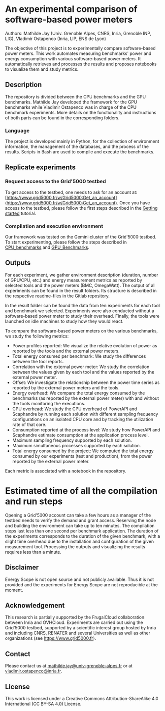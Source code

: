 # An experimental comparison of software-based power meters
Authors: Mathilde Jay (Univ. Grenoble Alpes, CNRS, Inria, Grenoble INP, LIG), Vladimir Ostapenco (Inria, LIP, ENS de Lyon)

The objective of this project is to experimentally compare software-based power meters. This work automates measuring benchmarks' power and energy consumption with various software-based power meters. It automatically retrieves and processes the results and proposes notebooks to visualize them and study metrics.

## Description

The repository is divided between the CPU benchmarks and the GPU benchmarks. Mathilde Jay developed the framework for the GPU benchmarks while Vladimir Ostapenco was in charge of the CPU benchmark experiments. More details on the functionality and instructions of both parts can be found in the corresponding folders.

### Language
The project is developed mainly in Python, for the collection of environment information, the management of the databases, and the process of the results. 
Scripts in Bash are used to compile and execute the benchmarks.

## Replicate experiments
### Request access to the Grid'5000 testbed
To get access to the testbed, one needs to ask for an account at: [https://www.grid5000.fr/w/Grid5000:Get_an_account](https://www.grid5000.fr/w/Grid5000:Get_an_account). 
Once you have access to the testbed, please follow the first steps described in the [Getting started](https://www.grid5000.fr/w/Getting_Started) tutorial.

### Compilation and execution environment
Our framework was tested on the Gemini cluster of the Grid'5000 testbed.
To start experimenting, please follow the steps described in [CPU_benchmarks](https://gitlab.inria.fr/majay/an-experimental-comparison-of-software-based-power-meters/-/tree/main/CPU_Benchmarks) and [GPU_Benchmarks](https://gitlab.inria.fr/majay/an-experimental-comparison-of-software-based-power-meters/-/tree/main/GPU_Benchmarks).

## Outputs
For each experiment, we gather environment description (duration, number of GPU/CPU, etc.) and energy measurement metrics as reported by selected tools and the power meters (BMC, OmegaWatt). The output of all experiments can be found in the result folders. Its structure is described in the respective readme-files in the Gitlab repository.

In the result folder can be found the data from ten experiments for each tool and benchmark we selected. Experiments were also conducted without a software-based power meter to study their overhead. Finally, the tools were launched on idle machines to study how they would react.

To compare the software-based power meters on the various benchmarks, we study the following metrics:
- Power profiles reported: We visualize the relative evolution of power as reported by the tools and the external power meters.
- Total energy consumed per benchmark: We study the differences between the tool reports.
- Correlation with the external power meter: We study the correlation between the values given by each tool and the values reported by the external power meter.
- Offset: We investigate the relationship between the power time series as reported by the external power meters and the tools. 
- Energy overhead: We compare the total energy consumed by the benchmarks (as reported by the external power meter) with and without the tools monitoring the executions.
- CPU overhead: We study the CPU overhead of PowerAPI and Scaphandre by running each solution with different sampling frequency configurations on an isolated CPU core and by tracking the utilization rate of that core.
- Consumption reported at the process level: We study how PowerAPI and Scaphandre estimate consumption at the application process level.
- Maximum sampling frequency supported by each solution.
- Maximum simultaneous processes supported by each solution.
- Total energy consumed by the project: We computed the total energy consumed by our experiments (test and production), from the power reported by the external power meter.

Each metric is associated with a notebook in the repository.

# Estimated time of all the compilation and run steps
Opening a Grid'5000 account can take a few hours as a manager of the testbed needs to verify the demand and grant access.
Reserving the node and building the environment can take up to ten minutes. 
The compilation steps last less than one second per benchmark application. 
The duration of the experiments corresponds to the duration of the given benchmark, with a slight time overhead due to the installation and configuration of the given measurement tool. 
Processing the outputs and visualizing the results requires less than a minute.

## Disclaimer
Energy Scope is not open source and not publicly available. Thus it is not provided and the experiments for Energy Scope are not reproducible at the moment.

## Acknowledgement
This research is partially supported by the FrugalCloud collaboration between Inria and OVHCloud.
Experiments are carried out using the Grid’5000 testbed, supported by a scientific interest group hosted by Inria and including CNRS, RENATER and several Universities as well as other organizations (see https://www.grid5000.fr).

## Contact
Please contact us at mathilde.jay@univ-grenoble-alpes.fr or at vladimir.ostapenco@inria.fr.

## License
This work is licensed under a Creative Commons Attribution-ShareAlike 4.0 International (CC BY-SA 4.0) License.
